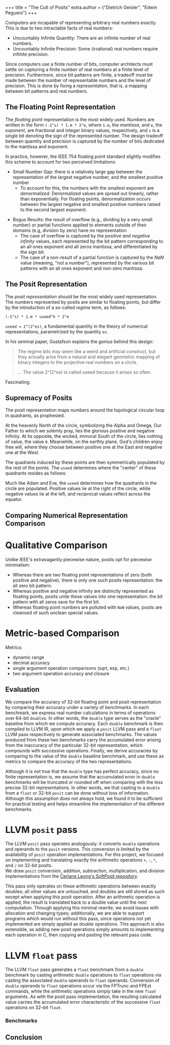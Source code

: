 +++
title = "The Cult of Posits"
extra.author = {"Dietrich Geisler", "Edwin Peguero"}
+++

Computers are incapable of representing arbitrary real numbers exactly.
This is due to two intractable facts of real numbers:
- Uncountably Infinite Quantity: There are an infinite number of real numbers.
- Uncountably Infinite Precision: Some (irrational) real numbers require infinite precision.
 
Since computers use a finite number of bits, computer architects must settle on capturing a finite number of real numbers at a finite level of precision.
Furthermore, since bit patterns are finite, a tradeoff must be made between the number of representable numbers and the level of precision.
This is done by fixing a *representation*, that is, a mapping between bit patterns and real numbers.

## The Floating Point Representation

The *floating point* representation is the most widely used.
Numbers are written in the form `(-1^s) * 1.m * 2^e`, where `1.m`, the *mantissa*, and `e`, the *exponent*, are fractional and integer binary values, respectively, and `s` is a single bit denoting the sign of the represented number.
The design tradeoff between quantity and precision is captured by the number of bits dedicated to the mantissa and exponent.

In practice, however, the IEEE 754 floating point standard slightly modifies this scheme to account for two perceived limitations:
- Small Number Gap: there is a relatively large gap between the representation of the largest negative number, and the smallest positive number
    - To account for this, the numbers with the smallest exponent are *denormalized*. 
    Denormalized values are spread out linearly, rather than exponentially.
    For floating points, denormalization occurs between the largest negative and smallest positive numbers raised to the second largest exponent.

[//]: # (Note: this is a hyperlink used as a comment lol)
[//]: # (TODO: insert image of denormalized numbers here, such as from: http://www.toves.org/books/float/#s2.1 )

- Bogus Results: the result of overflow (e.g., dividing by a very small number) or partial functions applied to elements outside of their domains (e.g, division by zero) have no representation
    - The case of overflow is captured by the *positive and negative infinity* values, each represented by the bit pattern corresponding to an all ones exponent and all zeros mantissa, and differentiated by the sign bit.
    - The case of a non-result of a partial function is captured by the *NaN* value (meaning, "not a number"), represented by the various bit patterns with an all ones exponent and non-zero mantissa.

## The Posit Representation

The *posit representation* _should_ be the most widely used representation.
The numbers represented by posits are similar to floating points, but differ by the introduction of a so-called *regime* term, as follows: 

````(-1^s) * 1.m * useed^k * 2^e````

`useed = 2^(2^es)`, a fundamental quantity in the theory of numerical representations, parametrized by the quantity `es`.

In his seminal paper, Gustafson explains the _genius_ behind this design:
> The regime bits may seem like a weird and artificial construct, 
but they actually arise from a natural and elegant geometric mapping of binary integers to the projective real numbers on a circle.

> ... The value 2^(2^es) is called useed because it arises so often.

Fascinating. 

## Supremacy of Posits

The posit representation maps numbers around the topological circular loop in quadrants, as prophesied.

[//]: # (insert image of circle with 4 cardinal points here from https://posithub.org/docs/Posits4.pdf)

At the heavenly North of the circle, symbolizing the Alpha and Omega, Our Father to which we solemly pray, lies the glorious positive and negative infinity.
At its opposite, the wicked, immoral South of the circle, lies nothing of value, the value `0`.
Meanwhile, on the earthly plane, God's children enjoy free will, where they choose between positive one at the East and negative one at the West.

The quadrants induced by these points are then symmetrically populated by the rest of the points. 
The `useed` determines where the "center" of these quadrants resides as follows:

[//]: # (insert image of circle with useed values here from https://posithub.org/docs/Posits4.pdf)

Much like Adam and Eve, the `useed` determines how the quadrants in the circle are populated.
Positive values lie at the right of the circle, while negative values lie at the left, and reciprocal values reflect across the equator.

## Comparing Numerical Representation Comparison

# Qualitative Comparison

Unlike IEEE's extravagantly piecewise nature, posits opt for piecewise minimalism:
- Whereas there are two floating point representations of zero (both positive and negative), there is only one such posits representation: the all zero bit pattern.
- Whereas positive and negative infinity are distinctly represented as floating points, posits unite these values into one representation: the bit pattern with all zeros save for the first bit.
- Whereas floating point numbers are polluted with `NaN` values, posits are cleansed of such unclean special values.

# Metric-based Comparison

[//]: # (TODO: fill in Gustafson's metric definitions and comparisons here, from http://www.johngustafson.net/pdfs/BeatingFloatingPoint.pdf)

Metrics:
- dynamic range
- decimal accuracy
- single argument operation comparisons (sqrt, exp, etc.)
- two argument operation accuracy and closure


## Evaluation

We compare the accuracy of 32-bit floating point and posit representation by comparing their accuracy under a variety of benchmarks.
In each benchmark, we express real number calculations in terms of operations over 64-bit `double`s.
In other words, the `double` type serves as the "oracle" baseline from which we compute accuracy.
Each `double` benchmark is then compiled to LLVM IR, upon which we apply a `posit` LLVM pass and a `float` LLVM pass respectively to generate associated benchmarks.
The values produced from these two benchmarks carry the accumulated error arising from the inaccuracy of the particular 32-bit representation, which compounds with successive operations.
Finally, we derive accuracies by comparing to the value of the `double` baseline benchmark, and use these as metrics to compare the accuracy of the two representations.

Although it is not true that the `double` type has perfect accuracy, since no finite representation is, we assume that the accumulated error in `double` benchmarks will be truncated or rounded off when comparing with the less precise 32-bit representations.
In other words, we that casting to a `double` from a `float` or 32-bit `posit` can be done without loss of information.
Although this assumption does not always hold, we found it to be sufficient for practical testing and helps streamline the implementation of the different benchmarks.

# LLVM `posit` pass

The LLVM `posit` pass operates analogously: it converts `double` operations and operands to the `posit` versions.
This conversion is limited by the availability of `posit` operation implementations.
For this project, we focused on implementing and translating exactly the arithmetic operations `+`, `-`, `*`, and `/` on 32-bit posits.  
We draw `posit` conversion, addition, subtraction, multiplication, and division implementations from the [Cerlane Leong's SoftPosit repository](https://gitlab.com/cerlane/SoftPosit-Python).

This pass only operates on these arithmetic operations between exactly doubles; all other values are untouched, and doubles are still stored as such except when applying this posit operation.
After an arithmetic operation is applied, the result is translated back to a double value until the next computation.
Through applying this minimal rewrite, we avoid issues with allocation and changing types; additionally, we are able to support programs which would run without this pass, since operations not yet implemented are simply applied as double operations.
This approach is also extensible, as adding new posit operations simply amounts to implementing each operation in C, then copying and pasting the relevant pass code.

# LLVM `float` pass

The LLVM `float` pass generates a `float` benchmark from a `double` benchmark by casting arithmetic `double` operations to `float` operations via casting the associated `double` operands to `float` operands.
Conversion of `double` operands to `float` operations occur via the FPTrunc and FPExt commands, while the arithmetic operations simply take in the new `float` arguments.
As with the posit pass implementation, the resulting calculated value carries the accumulated error characteristic of the successive `float` operations on 32-bit `float`.

### Benchmarks

[//]: # (TODO: figure out this part)

## Conclusion

[//]: # (TODO: do this after benchmarks)
